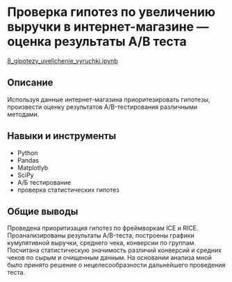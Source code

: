 # Проверка гипотез по увеличению выручки в интернет-магазине — оценка результаты A/B теста

[8_gipotezy_uvelichenie_vyruchki.ipynb](8_gipotezy_uvelichenie_vyruchki.ipynb)

## Описание
Используя данные интернет-магазина приоритезировать гипотезы, произвести оценку результатов A/B-тестирования различными методами.
## Навыки и инструменты
- Python
- Pandas
- Matplotlyb
- SciPy
- А/Б тестирование
- проверка статистических гипотез

## Общие выводы
Проведена приоритизация гипотез по фреймворкам ICE и RICE. Проанализированы результаты A/B-теста, построены графики кумулятивной выручки, среднего чека, конверсии по группам. Посчитана статистическую значимость различий конверсий и средних чеков по сырым и очищенным данным. На основании анализа мной было принято решение о нецелесообразности дальнейшего проведения теста.  
